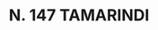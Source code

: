 ---
title: "N. 147 TAMARINDI"
plant-name: "N. 147"
plant-number: "147"
plant-xml: "/assets/xml/plant147.xml"
plant-img1: "/assets/img/plant147_verso.jpg"
plant-img2: "/assets/img/plant147.jpg"
plant-title: "N. 147 TAMARINDI"
plant-taxon-link: ""
plant-taxon-content: ""
layout: single-xml
---
